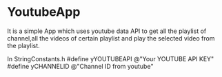 # YoutubeApp
 It is a simple App which uses youtube data API to get all the playlist of channel,all the videos of certain playlist and play
the selected video from the playlist.

In StringConstants.h
#define yYOUTUBEAPI @"Your YOUTUBE API KEY"
#define yCHANNELID @"Channel ID from youtube"


  
